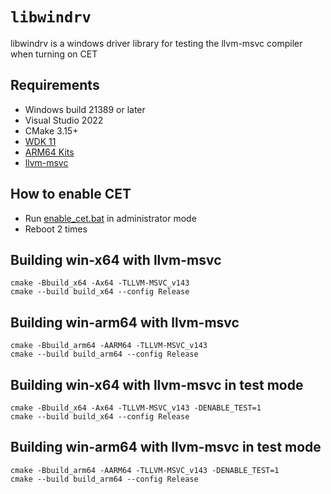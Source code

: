 # ``libwindrv``
libwindrv is a windows driver library for testing the llvm-msvc compiler when turning on CET


## Requirements

- Windows build 21389 or later
- Visual Studio 2022
- CMake 3.15+
- [WDK 11](https://learn.microsoft.com/en-us/windows-hardware/drivers/download-the-wdk)
- [ARM64 Kits](https://learn.microsoft.com/en-us/windows-hardware/drivers/develop/building-arm64-drivers)
- [llvm-msvc](https://github.com/backengineering/llvm-msvc/releases)

## How to enable CET
- Run [enable_cet.bat](https://github.com/backengineering/libwindrv/blob/dev/tools/enable_cet.bat) in administrator mode
- Reboot 2 times


## Building win-x64 with llvm-msvc

```
cmake -Bbuild_x64 -Ax64 -TLLVM-MSVC_v143
cmake --build build_x64 --config Release
```

## Building win-arm64 with llvm-msvc

```
cmake -Bbuild_arm64 -AARM64 -TLLVM-MSVC_v143
cmake --build build_arm64 --config Release
```

## Building win-x64 with llvm-msvc in test mode

```
cmake -Bbuild_x64 -Ax64 -TLLVM-MSVC_v143 -DENABLE_TEST=1
cmake --build build_x64 --config Release
```

## Building win-arm64 with llvm-msvc in test mode

```
cmake -Bbuild_arm64 -AARM64 -TLLVM-MSVC_v143 -DENABLE_TEST=1
cmake --build build_arm64 --config Release
```

